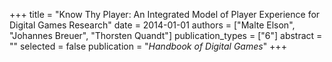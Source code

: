 +++
title = "Know Thy Player: An Integrated Model of Player Experience for Digital Games Research"
date = 2014-01-01
authors = ["Malte Elson", "Johannes Breuer", "Thorsten Quandt"]
publication_types = ["6"]
abstract = ""
selected = false
publication = "*Handbook of Digital Games*"
+++

